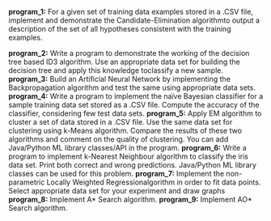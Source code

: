 **program_1:** For a given set of training data examples stored in a .CSV file, implement and demonstrate the 
Candidate-Elimination algorithmto output a description of the set of all hypotheses consistent 
with the training examples. 


**program_2:** Write a program to demonstrate the working of the decision tree based ID3 algorithm. Use an 
appropriate data set for building the decision tree and apply this knowledge toclassify a new 
sample.
**program_3:** Build an Artificial Neural Network by implementing the Backpropagation algorithm and test the 
same using appropriate data sets.
**program_4:** Write a program to implement the naïve Bayesian classifier for a sample training data set stored 
as a .CSV file. Compute the accuracy of the classifier, considering few test data sets.
**program_5:** Apply EM algorithm to cluster a set of data stored in a .CSV file. Use the same data set for 
clustering using k-Means algorithm. Compare the results of these two algorithms and comment 
on the quality of clustering. You can add Java/Python ML library classes/API in the program.
**program_6:** Write a program to implement k-Nearest Neighbour algorithm to classify the iris data set. Print 
both correct and wrong predictions. Java/Python ML library classes can be used for this problem. 
**program_7:** Implement the non-parametric Locally Weighted Regressionalgorithm in order to fit data points. 
Select appropriate data set for your experiment and draw graphs
**program_8:** Implement A* Search algorithm. 
**program_9:** Implement AO* Search algorithm. 
